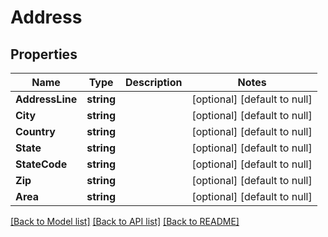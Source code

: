 # Address

## Properties
Name | Type | Description | Notes
------------ | ------------- | ------------- | -------------
**AddressLine** | **string** |  | [optional] [default to null]
**City** | **string** |  | [optional] [default to null]
**Country** | **string** |  | [optional] [default to null]
**State** | **string** |  | [optional] [default to null]
**StateCode** | **string** |  | [optional] [default to null]
**Zip** | **string** |  | [optional] [default to null]
**Area** | **string** |  | [optional] [default to null]

[[Back to Model list]](../README.md#documentation-for-models) [[Back to API list]](../README.md#documentation-for-api-endpoints) [[Back to README]](../README.md)


